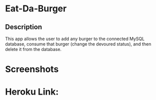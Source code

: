 
# Eat-Da-Burger

## Description
This app allows the user to add any burger to the connected MySQL database, consume that burger (change the devoured status), and then delete it from the database. 

# Screenshots

# Heroku Link:


